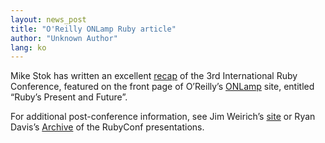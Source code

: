```yaml
---
layout: news_post
title: "O'Reilly ONLamp Ruby article"
author: "Unknown Author"
lang: ko
---
```


Mike Stok has written an excellent [ recap][1] of the 3rd International
Ruby Conference, featured on the front page of O’Reilly’s [ ONLamp][2]
site, entitled “Ruby’s Present and Future”.

For additional post-conference information, see Jim Weirich’s [ site][3]
or Ryan Davis’s [ Archive][4] of the RubyConf presentations.



[1]: http://www.onlamp.com/pub/a/onlamp/2003/12/18/ruby_con.html 
[2]: http://www.onlamp.com 
[3]: http://onestepback.org/index.cgi/Tech/Conferences/RubyConf2003 
[4]: http://www.zenspider.com/Languages/Ruby/RubyConf2003.html 
